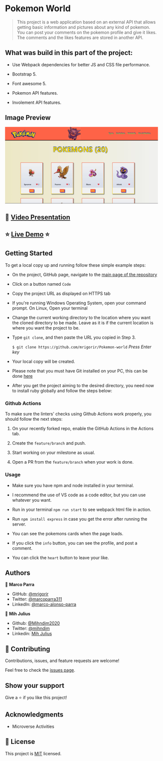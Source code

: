 # Pokemon World

> This project is a web application based on an external API that allows getting basic information and pictures about any kind of pokemon. You can post your comments on the pokemon profile and give it likes. The comments and the likes features are stored in another API. 
## What was build in this part of the project:

 - Use Webpack dependencies for better JS and CSS file performance.

 - Bootstrap 5.

 - Font awesome 5.

 - Pokemon API features.

 - Involement API features.
## Image Preview
![Screenshot Main Page](./src/img/capture.jpg)

## :movie_camera: [Video Presentation](https://drive.google.com/file/d/1Zm0H_LHywVQoUkvnVKnGRgIJZeoCcHHD/view?usp=sharing)

## :star: [Live Demo](https://mrigorir.github.io/pokemon-world/) :star:

## Getting Started

To get a local copy up and running follow these simple example steps:

- On the project, GitHub page, navigate to the [main page of the repository](https://github.com/mrigorir/pokemon-world)

- Click on a button named `Code`

- Copy the project URL as displayed on HTTPS tab

- If you're running Windows Operating System, open your command prompt. On Linux, Open your terminal

- Change the current working directory to the location where you want the cloned directory to be made. Leave as it is if the current location is where you want the project to be.

- Type `git clone`, and then paste the URL you copied in Step 3.<br>

  `$ git clone https://github.com/mrigorir/Pokemon-world` <em>Press Enter key</em><br>

- Your local copy will be created.

- Please note that you must have Git installed on your PC, this can be done [here](https://gist.github.com/derhuerst/1b15ff4652a867391f03)

- After you get the project aiming to the desired directory, you need now to install ruby globally and follow the steps below:


### Github Actions

To make sure the linters' checks using Github Actions work properly, you should follow the next steps:

1. On your recently forked repo, enable the GitHub Actions in the Actions tab.
   
2. Create the `feature/branch` and push.
   
3. Start working on your milestone as usual.
   
4. Open a PR from the `feature/branch` when your work is done.

### Usage 

- Make sure you have npm and node installed in your terminal.

- I recommend the use of VS code as a code editor, but you can use whatever you want.

- Run in your terminal `npm run start` to see webpack html file in action.

- Run `npm install express` in case you get the error after running the server.

- You can see the pokemons cards when the page loads. 

- If you click the `info` button, you can see the profile, and post a comment.

- You can click the `heart` button to leave your like.
## Authors

👤 **Marco Parra**

- GitHub: [@mrigorir](https://github.com/mrigorir)
- Twitter: [@marcoparra311](https://twitter.com/marcoparra311)
- LinkedIn: [@marco-alonso-parra](https://www.linkedin.com/in/marco-alonso-parra/)

👤 **Mih Julius**

- Github: [@Mihndim2020](https://github.com/Mihndim2020)
- Twitter: [@mihndim](https://github.com/mih-julius)
- Linkedin: [Mih Julius](https://www.linkedin.com/mih-julius)

## 🤝 Contributing

Contributions, issues, and feature requests are welcome!

Feel free to check the [issues page](https://github.com/mrigorir/pokemon-world/issues).


## Show your support

Give a ⭐️ if you like this project!


## Acknowledgments

- Microverse Activities


## 📝 License

This project is [MIT](https://github.com/mrigorir/Pokemon-world/blob/main/LICENSE) licensed.
